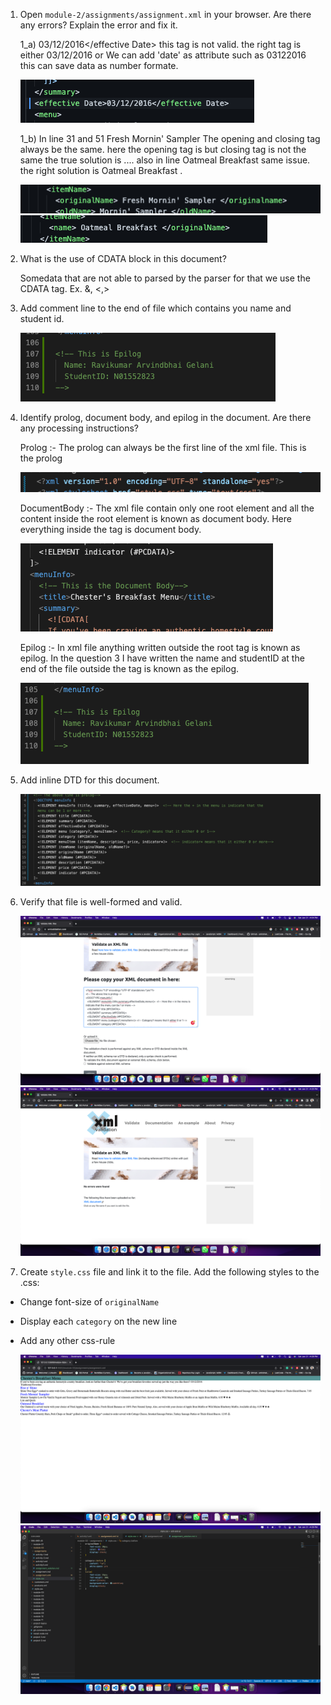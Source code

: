 1.  Open `module-2/assignments/assignment.xml` in your browser. Are there any errors? Explain the error and fix it.

    1_a) <effective Date>03/12/2016</effective Date> this tag is not valid. the right tag is either <effectiveDate>03/12/2016</effectiveDate> or We can add 'date' as attribute such as <effective type = "Date">03122016</effective> this can save data as number formate.

    ![image info](/module-02/assignments/Answer1_a.png)

    1_b) In line 31 and 51<originalName> Fresh Mornin' Sampler </originalname> The opening and closing tag always be the same. here the opening tag is <originalName> but closing tag is not the same <originalname> the true solution is <originalName>...</originalName>. also in line <name> Oatmeal Breakfast </originalName> same issue. the right solution is <originalName> Oatmeal Breakfast </originalName>.

    ![image info](/module-02/assignments/Answer1_b.png)
    ![image info](/module-02/assignments/Answer1_c.png)

2.  What is the use of CDATA block in this document?

    Somedata that are not able to parsed by the parser for that we use the CDATA tag. Ex. &, <,>

3.  Add comment line to the end of file which contains you name and student id.

    ![image info](/module-02/assignments/Answer3.png)

4.  Identify prolog, document body, and epilog in the document. Are there any processing instructions?

    Prolog :- The prolog can always be the first line of the xml file. This is the prolog <?xml version="1.0" encoding="UTF-8" standalone="yes"?>

    ![image info](/module-02/assignments/Answer4_a.png)

    DocumentBody :- The xml file contain only one root element and all the content inside the root element is known as document body. Here everything inside the <menuInfo> tag is document body.

    ![image info](/module-02/assignments/Answer4_b.png)

    Epilog :- In xml file anything written outside the root tag is known as epilog. In the question 3 I have written the name and studentID at the end of the file outside the <menuInfo> tag is known as the epilog.

    ![image info](/module-02/assignments/Answer4_c.png)

5.  Add inline DTD for this document.

    ![image info](/module-02/assignments/Answer5.png)

6.  Verify that file is well-formed and valid.

    ![image info](/module-02/assignments/Answer6_a.png)
    ![image info](/module-02/assignments/Answer6_b.png)

7.  Create `style.css` file and link it to the file. Add the following styles to the .css:

-   Change font-size of `originalName`
-   Display each `category` on the new line
-   Add any other css-rule

    ![image info](/module-02/assignments/Answer7_a.png)
    ![image info](/module-02/assignments/Answer7_b.png)
